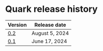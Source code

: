<head>
  <meta charset="UTF-8">
  <meta name="description" content="Quark release history">
  <meta name="keywords" content="documentation, release history, Quark, AMD">
</head>

# Quark release history

| Version                                             | Release date      |
| --------------------------------------------------- | ----------------- |
| [0.2](https://quark.docs.amd.com/release-0.2.0/)    | August 5, 2024    |
| [0.1](https://quark.docs.amd.com/release-0.1.0/)    | June 17, 2024     |
